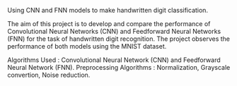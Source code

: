 Using CNN and FNN models to make handwritten digit classification.

The aim of this project is to develop and compare the performance of Convolutional Neural Networks (CNN) and Feedforward Neural Networks (FNN) for the task of handwritten digit recognition. The project observes the performance of both models using the MNIST dataset.

Algorithms Used : Convolutional Neural Network (CNN) and Feedforward Neural Network (FNN).
Preprocessing Algorithms : Normalization, Grayscale convertion, Noise reduction.

